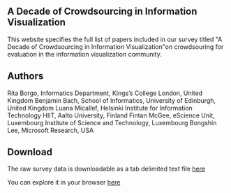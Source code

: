 ## A Decade of Crowdsourcing in Information Visualization

This website specifies the full list of papers included in our survey titled "A Decade of Crowdsourcing in Information Visualization"on crowdsouring for evaluation in the information visualization community.

## Authors

Rita Borgo, Informatics Department, Kings’s College London, United Kingdom
Benjamin  Bach, School of Informatics, University of Edinburgh, United Kingdom
Luana Micallef, Helsinki Institute for Information Technology HIIT, Aalto University, Finland
Fintan McGee, eScience Unit, Luxembourg Institute of Science and Technology, Luxembourg
Bongshin Lee, Microsoft Research, USA


## Download
The raw survey data is downloadable as a tab delimited text  file  [here](Crowdsourcing4Vis_papers.txt)

You can explore it in your browser [here ](surveyData.md)
